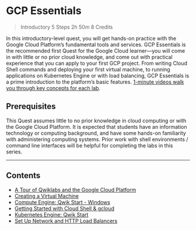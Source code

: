 # GCP Essentials

> Introductory 5 Steps 2h 50m 8 Credits

In this introductory-level quest, you will get hands-on practice with the Google Cloud Platform’s fundamental tools and services. GCP Essentials is the recommended first Quest for the Google Cloud learner—you will come in with little or no prior cloud knowledge, and come out with practical experience that you can apply to your first GCP project. From writing Cloud Shell commands and deploying your first virtual machine, to running applications on Kubernetes Engine or with load balancing, GCP Essentials is a prime introduction to the platform’s basic features. [1-minute videos walk you through key concepts for each lab](https://www.youtube.com/watch?v=ew-r46FmzSM&index=1&list=PLIivdWyY5sqJrCZ8lrSFbMFS5STOejzz_).

## Prerequisites

This Quest assumes little to no prior knowledge in cloud computing or with the Google Cloud Platform. It is expected that students have an information technology or computing background, and have some hands-on familiarity with administering computing systems. Prior work with shell environments / command line interfaces will be helpful for completing the labs in this series.

---
## Contents

* [A Tour of Qwiklabs and the Google Cloud Platform]()
* [Creating a Virtual Machine]()
* [Compute Engine: Qwik Start - Windows]()
* [Getting Started with Cloud Shell & gcloud]()
* [Kubernetes Engine: Qwik Start]()
* [Set Up Network and HTTP Load Balancers]()